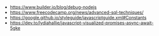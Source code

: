 - https://www.builder.io/blog/debug-nodejs
- https://www.freecodecamp.org/news/advanced-sql-techniques/
- https://google.github.io/styleguide/javascriptguide.xml#Constants
- https://dev.to/lydiahallie/javascript-visualized-promises-async-await-5gke
